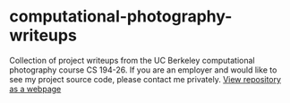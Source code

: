 # computational-photography-writeups
Collection of project writeups from the UC Berkeley computational photography course CS 194-26. If you are an employer and would like to see my project source code, please contact me privately. 
[View repository as a webpage](https://helen-yang.github.io/computational-photography-writeups/)


